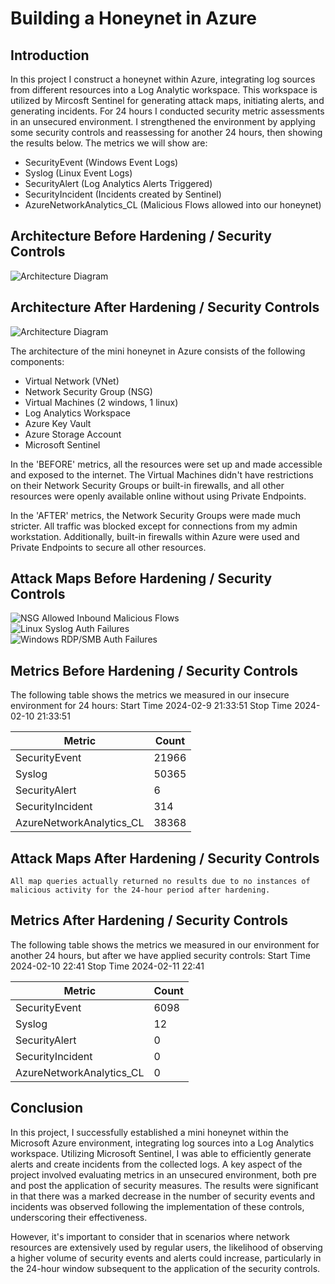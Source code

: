 # Building a Honeynet in Azure

## Introduction

In this project I construct a honeynet within Azure, integrating log sources from different resources into a Log Analytic workspace. This workspace is utilized by Mircosft Sentinel for generating attack maps, initiating alerts, and generating incidents. For 24 hours I conducted security metric assessments in an unsecured environment. I strengthened the environment by applying some security controls and reassessing for another 24 hours, then showing the results below. The metrics we will show are:

- SecurityEvent (Windows Event Logs)
- Syslog (Linux Event Logs)
- SecurityAlert (Log Analytics Alerts Triggered)
- SecurityIncident (Incidents created by Sentinel)
- AzureNetworkAnalytics_CL (Malicious Flows allowed into our honeynet)

## Architecture Before Hardening / Security Controls
![Architecture Diagram](https://i.imgur.com/E7YaUKP.png)

## Architecture After Hardening / Security Controls
![Architecture Diagram](https://i.imgur.com/YQNa9Pp.jpg)

The architecture of the mini honeynet in Azure consists of the following components:

- Virtual Network (VNet)
- Network Security Group (NSG)
- Virtual Machines (2 windows, 1 linux)
- Log Analytics Workspace
- Azure Key Vault
- Azure Storage Account
- Microsoft Sentinel

In the 'BEFORE' metrics, all the resources were set up and made accessible and exposed to the internet. The Virtual Machines didn't have restrictions on their Network Security Groups or built-in firewalls, and all other resources were openly available online without using Private Endpoints.

In the 'AFTER' metrics, the Network Security Groups were made much stricter. All traffic was blocked except for connections from my admin workstation. Additionally, built-in firewalls within Azure were used and Private Endpoints to secure all other resources.

## Attack Maps Before Hardening / Security Controls
![NSG Allowed Inbound Malicious Flows](https://i.imgur.com/wpwk8BP.png)<br>
![Linux Syslog Auth Failures](https://i.imgur.com/G1YgZt6.png)<br>
![Windows RDP/SMB Auth Failures](https://i.imgur.com/mLfgA6u.png)<br>

## Metrics Before Hardening / Security Controls

The following table shows the metrics we measured in our insecure environment for 24 hours:
Start Time 2024-02-9 21:33:51
Stop Time 2024-02-10 21:33:51

| Metric                   | Count
| ------------------------ | -----
| SecurityEvent            | 21966
| Syslog                   | 50365
| SecurityAlert            | 6
| SecurityIncident         | 314
| AzureNetworkAnalytics_CL | 38368

## Attack Maps After Hardening / Security Controls

```All map queries actually returned no results due to no instances of malicious activity for the 24-hour period after hardening.```

## Metrics After Hardening / Security Controls

The following table shows the metrics we measured in our environment for another 24 hours, but after we have applied security controls:
Start Time 2024-02-10 22:41
Stop Time	2024-02-11 22:41

| Metric                   | Count
| ------------------------ | -----
| SecurityEvent            | 6098
| Syslog                   | 12
| SecurityAlert            | 0
| SecurityIncident         | 0
| AzureNetworkAnalytics_CL | 0

## Conclusion

In this project, I successfully established a mini honeynet within the Microsoft Azure environment, integrating log sources into a Log Analytics workspace. Utilizing Microsoft Sentinel, I was able to efficiently generate alerts and create incidents from the collected logs. A key aspect of the project involved evaluating metrics in an unsecured environment, both pre and post the application of security measures. The results were significant in that there was a marked decrease in the number of security events and incidents was observed following the implementation of these controls, underscoring their effectiveness.

However, it's important to consider that in scenarios where network resources are extensively used by regular users, the likelihood of observing a higher volume of security events and alerts could increase, particularly in the 24-hour window subsequent to the application of the security controls.
